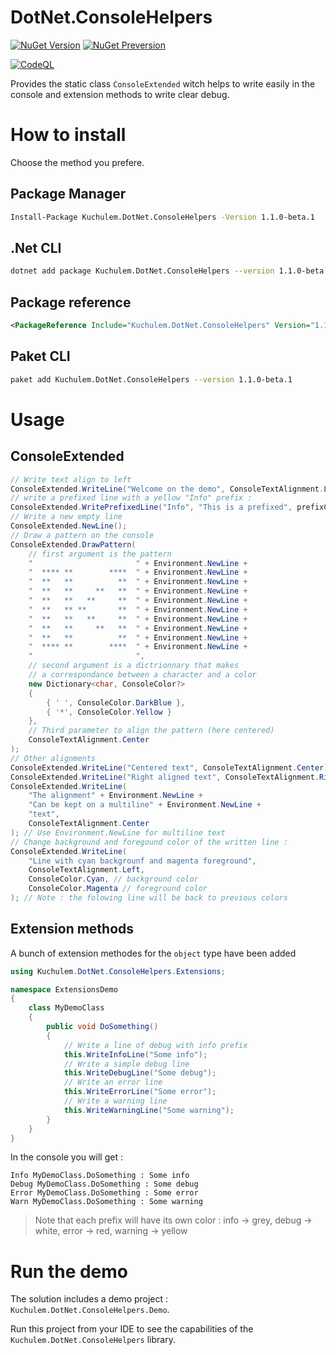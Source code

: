 # DotNet.ConsoleHelpers

[![NuGet Version](https://img.shields.io/nuget/v/Kuchulem.DotNet.ConsoleHelpers?label=Nuget%20version&logo=nuget)](https://www.nuget.org/packages/Kuchulem.DotNet.ConsoleHelpers/)
[![NuGet Preversion](https://img.shields.io/nuget/vpre/Kuchulem.DotNet.ConsoleHelpers?label=Nuget%20prerelease&logo=nuget)](https://www.nuget.org/packages/Kuchulem.DotNet.ConsoleHelpers/)

[![CodeQL](https://github.com/Kuchulem/DotNet.ConsoleHelpers/actions/workflows/codeql.yml/badge.svg?branch=main)](https://github.com/Kuchulem/DotNet.ConsoleHelpers/actions/workflows/codeql.yml)

Provides the static class `ConsoleExtended` witch helps to write easily in the console and extension methods to write clear debug.

# How to install

Choose the method you prefere.

## Package Manager

```sh
Install-Package Kuchulem.DotNet.ConsoleHelpers -Version 1.1.0-beta.1
```

## .Net CLI

```sh
dotnet add package Kuchulem.DotNet.ConsoleHelpers --version 1.1.0-beta.1
```

## Package reference

```xml
<PackageReference Include="Kuchulem.DotNet.ConsoleHelpers" Version="1.1.0-beta.1" />
```

## Paket CLI

```sh
paket add Kuchulem.DotNet.ConsoleHelpers --version 1.1.0-beta.1
```

# Usage

## ConsoleExtended

```csharp
// Write text align to left
ConsoleExtended.WriteLine("Welcome on the demo", ConsoleTextAlignment.Left);
// write a prefixed line with a yellow "Info" prefix :
ConsoleExtended.WritePrefixedLine("Info", "This is a prefixed", prefixColor: ConsoleColor.Yellow);
// Write a new empty line
ConsoleExtended.NewLine();
// Draw a pattern on the console
ConsoleExtended.DrawPattern(
    // first argument is the pattern
    "                       " + Environment.NewLine +
    "  **** **        ****  " + Environment.NewLine +
    "  **   **          **  " + Environment.NewLine +
    "  **   **     **   **  " + Environment.NewLine +
    "  **   **   **     **  " + Environment.NewLine +
    "  **   ** **       **  " + Environment.NewLine +
    "  **   **   **     **  " + Environment.NewLine +
    "  **   **     **   **  " + Environment.NewLine +
    "  **   **          **  " + Environment.NewLine +
    "  **** **        ****  " + Environment.NewLine +
    "                       ",
    // second argument is a dictrionnary that makes
    // a correspondance between a character and a color
    new Dictionary<char, ConsoleColor?>
    {
        { ' ', ConsoleColor.DarkBlue },
        { '*', ConsoleColor.Yellow }
    },
    // Third parameter to align the pattern (here centered)
    ConsoleTextAlignment.Center
);
// Other alignments
ConsoleExtended.WriteLine("Centered text", ConsoleTextAlignment.Center);
ConsoleExtended.WriteLine("Right aligned text", ConsoleTextAlignment.Right);
ConsoleExtended.WriteLine(
    "The alignment" + Environment.NewLine +
    "Can be kept on a multiline" + Environment.NewLine +
    "text",
    ConsoleTextAlignment.Center
); // Use Environment.NewLine for multiline text
// Change background and foregound color of the written line :
ConsoleExtended.WriteLine(
    "Line with cyan backgrounf and magenta foreground", 
    ConsoleTextAlignment.Left,
    ConsoleColor.Cyan, // background color
    ConsoleColor.Magenta // foreground color
); // Note : the folowing line will be back to previous colors
```

## Extension methods

A bunch of extension methodes for the `object` type have been added

```csharp
using Kuchulem.DotNet.ConsoleHelpers.Extensions;

namespace ExtensionsDemo
{
    class MyDemoClass
    {
        public void DoSomething()
        {
            // Write a line of debug with info prefix
            this.WriteInfoLine("Some info");
            // Write a simple debug line
            this.WriteDebugLine("Some debug");
            // Write an error line
            this.WriteErrorLine("Some error");
            // Write a warning line
            this.WriteWarningLine("Some warning");
        }
    }
}
```

In the console you will get :

```
Info MyDemoClass.DoSomething : Some info
Debug MyDemoClass.DoSomething : Some debug
Error MyDemoClass.DoSomething : Some error
Warn MyDemoClass.DoSomething : Some warning
```

> Note that each prefix will have its own color : info -> grey, debug -> white, error -> red, warning -> yellow

# Run the demo

The solution includes a demo project : `Kuchulem.DotNet.ConsoleHelpers.Demo`.

Run this project from your IDE to see the capabilities of the `Kuchulem.DotNet.ConsoleHelpers` library.